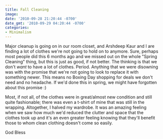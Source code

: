 ```yaml
---
title: Fall Cleaning
image: 
date: '2010-09-28 21:20:44 -0700'
date_gmt: '2010-09-29 04:20:44 -0700'
categories:
- Minimalism
---
```

Major cleanup is going on in our room closet, and Arshdeep Kaur and I are finding a lot of clothes we're not going to hold on to anymore. Sure, perhaps most people did this 6 months ago and we missed out on the whole "Spring Cleaning" thing, but this is just as good, if not better. The thinking is that we don't <em>want</em> to have a lot of clothes. Period. Anything that we were disowning was with the promise that we're not going to look to replace it with something newer. This means no Boxing Day shopping for deals we don't need and no headache. If we'd done this in spring, we might have forgotten about this promise :)

Most, if not all, of the clothes were in great/almost new condition and still quite fashionable; there was even a t-shirt of mine that was still in the wrapping. Altogether, I halved my wardrobe. It was an amazing feeling when we saw how much we'd reduced the clutter and space that the clothes took up and it's an even greater feeling knowing that they'll benefit those to whom clean clothing doesn't come so easily.

God Bless
